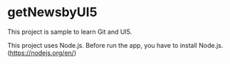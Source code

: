 # getNewsbyUI5


This project is sample to learn Git and UI5.

This project uses Node.js.
Before run the app, you have to install Node.js.(https://nodejs.org/en/)
